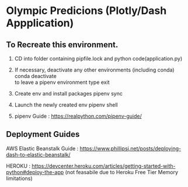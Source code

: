 # Olympic Predicions (Plotly/Dash Appplication)

## To Recreate this environment. 

 1. CD into folder containing pipfile.lock and python code(application.py)

 2. If necessary, deactivate any other environments (including conda) 
     conda deactivate     
     to leave a pipenv environment  type exit      

 3. Create env and install packages
	pipenv sync
 
 4. Launch the newly created env
	pipenv shell

 5. pipenv Guide : https://realpython.com/pipenv-guide/

## Deployment Guides
 

 AWS Elastic Beanstalk Guide : https://www.phillipsj.net/posts/deploying-dash-to-elastic-beanstalk/

 HEROKU :  https://devcenter.heroku.com/articles/getting-started-with-python#deploy-the-app
              (not feasabile due to Heroku Free Tier Memory limitations)
